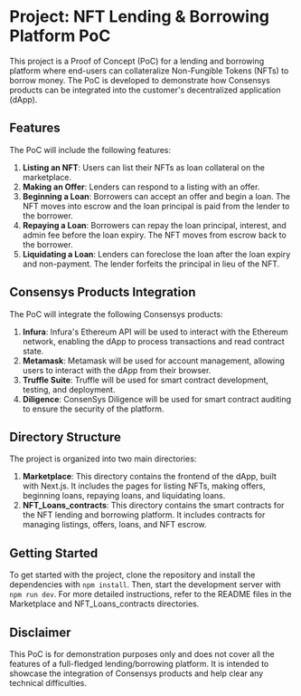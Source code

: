 # Project: NFT Lending & Borrowing Platform PoC

This project is a Proof of Concept (PoC) for a lending and borrowing platform where end-users can collateralize Non-Fungible Tokens (NFTs) to borrow money. The PoC is developed to demonstrate how Consensys products can be integrated into the customer's decentralized application (dApp).

## Features

The PoC will include the following features:

1. **Listing an NFT**: Users can list their NFTs as loan collateral on the marketplace.
2. **Making an Offer**: Lenders can respond to a listing with an offer.
3. **Beginning a Loan**: Borrowers can accept an offer and begin a loan. The NFT moves into escrow and the loan principal is paid from the lender to the borrower.
4. **Repaying a Loan**: Borrowers can repay the loan principal, interest, and admin fee before the loan expiry. The NFT moves from escrow back to the borrower.
5. **Liquidating a Loan**: Lenders can foreclose the loan after the loan expiry and non-payment. The lender forfeits the principal in lieu of the NFT.

## Consensys Products Integration

The PoC will integrate the following Consensys products:

1. **Infura**: Infura's Ethereum API will be used to interact with the Ethereum network, enabling the dApp to process transactions and read contract state.
2. **Metamask**: Metamask will be used for account management, allowing users to interact with the dApp from their browser.
3. **Truffle Suite**: Truffle will be used for smart contract development, testing, and deployment.
4. **Diligence**: ConsenSys Diligence will be used for smart contract auditing to ensure the security of the platform.

## Directory Structure

The project is organized into two main directories:

1. **Marketplace**: This directory contains the frontend of the dApp, built with Next.js. It includes the pages for listing NFTs, making offers, beginning loans, repaying loans, and liquidating loans.
2. **NFT_Loans_contracts**: This directory contains the smart contracts for the NFT lending and borrowing platform. It includes contracts for managing listings, offers, loans, and NFT escrow.

## Getting Started

To get started with the project, clone the repository and install the dependencies with `npm install`. Then, start the development server with `npm run dev`. For more detailed instructions, refer to the README files in the Marketplace and NFT_Loans_contracts directories.

## Disclaimer

This PoC is for demonstration purposes only and does not cover all the features of a full-fledged lending/borrowing platform. It is intended to showcase the integration of Consensys products and help clear any technical difficulties.